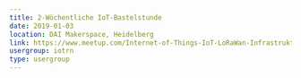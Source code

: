 ```yaml
---
title: 2-Wöchentliche IoT-Bastelstunde
date: 2019-01-03
location: DAI Makerspace, Heidelberg
link: https://www.meetup.com/Internet-of-Things-IoT-LoRaWan-Infrastruktur-4-RheinNeckar/events/wgskdpyzcbfb/
usergroup: iotrn
type: usergroup
---
```


